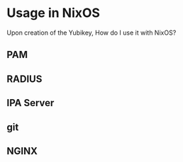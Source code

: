 # Usage in NixOS
Upon creation of the Yubikey, How do I use it with NixOS?

## PAM

## RADIUS

## IPA Server

## git

## NGINX